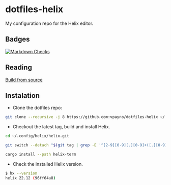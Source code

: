 # dotfiles-helix

My configuration repo for the Helix editor.


## Badges

[![Markdown Checks](https://github.com/vpayno/dotfiles-helix/actions/workflows/markdown.yml/badge.svg?branch=main)](https://github.com/vpayno/dotfiles-helix/actions/workflows/markdown.yml)


## Reading

[Build from source](https://docs.helix-editor.com/install.html#build-from-source)


## Instalation

- Clone the dotfiles repo:

```bash
git clone --recursive -j 8 https://github.com:vpayno/dotfiles-helix ~/.config/helix
```

- Checkout the latest tag, build and install Helix.

```bash
cd ~/.config/helix/helix.git

git switch --detach "$(git tag | grep -E '^[2-9][0-9][.][0-9]+([.][0-9]+)?$' | tail -n 1)"

cargo install --path helix-term
```

- Check the installed Helix version.

```bash
$ hx --version
helix 22.12 (96ff64a8)
```
